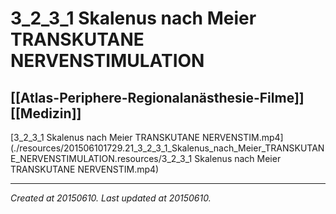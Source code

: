 # 3_2_3_1 Skalenus nach Meier TRANSKUTANE NERVENSTIMULATION
 [[Atlas-Periphere-Regionalanästhesie-Filme]] [[Medizin]] 
---



[3\_2\_3\_1 Skalenus nach Meier TRANSKUTANE NERVENSTIM.mp4](./resources/201506101729.21_3_2_3_1_Skalenus_nach_Meier_TRANSKUTANE_NERVENSTIMULATION.resources/3_2_3_1 Skalenus nach Meier TRANSKUTANE NERVENSTIM.mp4)

---

_Created at 20150610._
_Last updated at 20150610._



